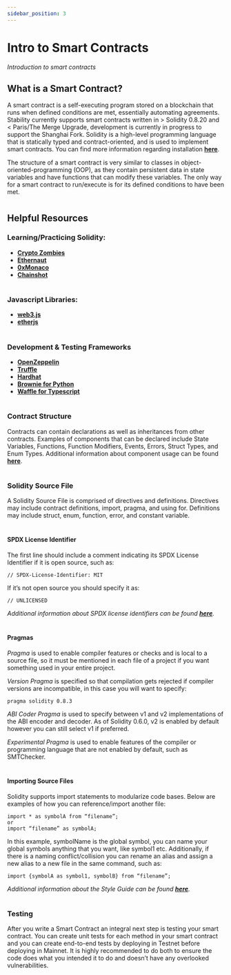 ```yaml
---
sidebar_position: 3
---
```


# Intro to Smart Contracts
_Introduction to smart contracts_  
## What is a Smart Contract?
A smart contract is a self-executing program stored on a blockchain that runs when defined conditions are met, essentially automating agreements. Stability currently supports smart contracts written in > Solidity 0.8.20 and < Paris/The Merge Upgrade, development is currently in progress to support the Shanghai Fork. Solidity is a high-level programming language that is statically typed and contract-oriented, and is used to implement smart contracts. You can find more information regarding installation **[here](https://docs.soliditylang.org/en/latest/installing-solidity.html#)**.  

The structure of a smart contract is very similar to classes in object-oriented-programming (OOP), as they contain persistent data in state variables and have functions that can modify these variables. The only way for a smart contract to run/execute is for its defined conditions to have been met.  

#

## Helpful Resources
### Learning/Practicing Solidity: 
- **[Crypto Zombies](https://cryptozombies.io/)**
- **[Ethernaut](https:://ethernaut.openzeppelin.com/)**
- **[0xMonaco](http://0xmonaco.ctf.paradigm.xyz/)**
- **[Chainshot](https:://chainshot.com)**

# 

### Javascript Libraries:
- **[web3.js](https://web3js.readthedocs.io)**
- **[etherjs](https://docs.ethers.io)**

#

### Development & Testing Frameworks
- **[OpenZeppelin](https://docs.openzeppelin.com/)**
- **[Truffle](https://trufflesuite.com/)**
- **[Hardhat](https://hardhat.org/docs)**
- **[Brownie for Python](https://eth-brownie.readthedocs.io/en/stable/)**
- **[Waffle for Typescript](https://ethereum-waffle.readthedocs.io/en/latest/)**

#

### Contract Structure
Contracts can contain declarations as well as inheritances from other contracts. Examples of components that can be declared include State Variables, Functions, Function Modifiers, Events, Errors, Struct Types, and Enum Types. Additional information about component usage can be found **[here](https://docs.soliditylang.org/en/latest/structure-of-a-contract.html)**.

#

### Solidity Source File
A Solidity Source File is comprised of directives and definitions. Directives may include contract definitions, import, pragma, and using for. Definitions may include struct, enum, function, error, and constant variable.  

#

#### SPDX License Identifier
The first line should include a comment indicating its SPDX License Identifier if it is open source, such as:    
```
// SPDX-License-Identifier: MIT
```

 If it’s not open source you should specify it as:  
```
// UNLICENSED
```
_Additional information about SPDX license identifiers can be found **[here](https://spdx.org/ids-how)**._

#

#### Pragmas
_Pragma_ is used to enable compiler features or checks and is local to a source file, so it must be mentioned in each file of a project if you want something used in your entire project.  

_Version Pragma_ is specified so that compilation gets rejected if compiler versions are incompatible, in this case you will want to specify:
```
pragma solidity 0.8.3
```

_ABI Coder Pragma_ is used to specify between v1 and v2 implementations of the ABI encoder and decoder. As of Solidity 0.6.0, v2 is enabled by default however you can still select v1 if preferred.  

_Experimental Pragma_ is used to enable features of the compiler or programming language that are not enabled by default, such as SMTChecker.  

#

#### Importing Source Files
Solidity supports import statements to modularize code bases. Below are examples of how you can reference/import another file:  
```
import * as symbolA from “filename”;
or
import “filename” as symbolA;
```  

In this example, symbolName is the global symbol, you can name your global symbols anything that you want, like symbol1 etc. Additionally, if there is a naming conflict/collision you can rename an alias and assign a new alias to a new file in the same command, such as:
```
import {symbolA as symbol1, symbolB} from “filename”;
```  

_Additional information about the Style Guide can be found **[here](https://docs.soliditylang.org/en/latest/style-guide.html#style-guide)**._

#

### Testing
After you write a Smart Contract an integral next step is testing your smart contract. You can create unit tests for each method in your smart contract and you can create end-to-end tests by deploying in Testnet before deploying in Mainnet. It is highly recommended to do both to ensure the code does what you intended it to do and doesn’t have any overlooked vulnerabilities.
